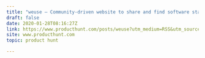 ```yaml
---
title: "weuse — Community-driven website to share and find software stacks"
draft: false
date: 2020-01-28T08:16:27Z
link: https://www.producthunt.com/posts/weuse?utm_medium=RSS&utm_source=hune
site: www.producthunt.com
topic: product hunt  

---
```


